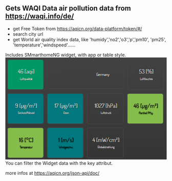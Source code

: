 ## Gets WAQI Data air pollution data from https://waqi.info/de/
  * get Free Token from https://aqicn.org/data-platform/token/#/
  * search city url
  * get World air quality index data, like 'humidy','no2','o3','p','pm10', 'pm25', 'temperature','windspeed'......

Includes SMmarthomeNG widget, with app or table style.
<img src ="https://raw.githubusercontent.com/Bonze255/smarthomeNG_plugins/master/waqi/widget.png"/>
You can filter the Widget data with the key attribut.

more infos at https://aqicn.org/json-api/doc/

